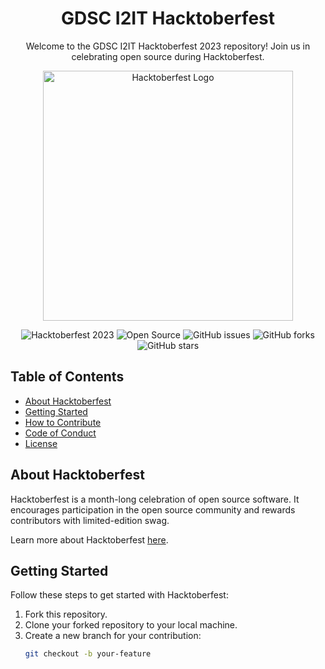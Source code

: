 <!-- Project Title -->
<h1 align="center">GDSC I2IT Hacktoberfest</h1>

<!-- Project Description -->
<p align="center">
  Welcome to the GDSC I2IT Hacktoberfest 2023 repository! Join us in celebrating open source during Hacktoberfest.
</p>

<!-- Hacktoberfest Banner -->
<p align="center">
  <img src="https://hacktoberfest.digitalocean.com/_nuxt/img/logo-hacktoberfest-full.f42e3b1.svg" alt="Hacktoberfest Logo" width="400">
</p>

<!-- Badges -->
<p align="center">
  <img src="https://img.shields.io/badge/Hacktoberfest-2023-blueviolet" alt="Hacktoberfest 2023">
  <img src="https://img.shields.io/badge/Open%20Source-%E2%9D%A4%EF%B8%8F-brightgreen" alt="Open Source">
  <img src="https://img.shields.io/github/issues/GDSC-I2IT/Hacktoberfest-2023" alt="GitHub issues">
  <img src="https://img.shields.io/github/forks/GDSC-I2IT/Hacktoberfest-2023" alt="GitHub forks">
  <img src="https://img.shields.io/github/stars/GDSC-I2IT/Hacktoberfest-2023" alt="GitHub stars">
</p>

<!-- Table of Contents -->
## Table of Contents
- [About Hacktoberfest](#about-hacktoberfest)
- [Getting Started](#getting-started)
- [How to Contribute](#how-to-contribute)
- [Code of Conduct](#code-of-conduct)
- [License](#license)

<!-- About Hacktoberfest -->
## About Hacktoberfest
Hacktoberfest is a month-long celebration of open source software. It encourages participation in the open source community and rewards contributors with limited-edition swag.

Learn more about Hacktoberfest [here](https://hacktoberfest.digitalocean.com/).

<!-- Getting Started -->
## Getting Started
Follow these steps to get started with Hacktoberfest:

1. Fork this repository.
2. Clone your forked repository to your local machine.
3. Create a new branch for your contribution:
   ```bash
   git checkout -b your-feature
